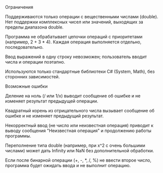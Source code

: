 Ограничения

Поддерживаются только операции с вещественными числами (double). Нет поддержки комплексных чисел или значений, выходящих за пределы диапазона double.

Программа не обрабатывает цепочки операций с приоритетами (например, 2 + 3 * 4). Каждая операция выполняется отдельно, последовательно.

Ввод выражений в одну строку невозможен; пользователь вводит числа и операции поэтапно.

Используются только стандартные библиотеки C# (System, Math), без сторонних зависимостей.

Возможные ошибки

Деление на ноль (/ или 1/x) выводит сообщение об ошибке и не изменяет результат предыдущей операции.

Квадратный корень из отрицательного числа вызывает сообщение об ошибке и не изменяет предыдущий результат.

Некорректный ввод (не число или неизвестная операция) приводит к выводу сообщения "Неизвестная операция" и продолжению работы программы.

Переполнение типа double (например, при x^2 с очень большими числами) может дать Infinity или NaN без дополнительной обработки.

Если после бинарной операции (+, -, *, /, %) не ввести второе число, программа будет ожидать ввода и не выполнит операцию.